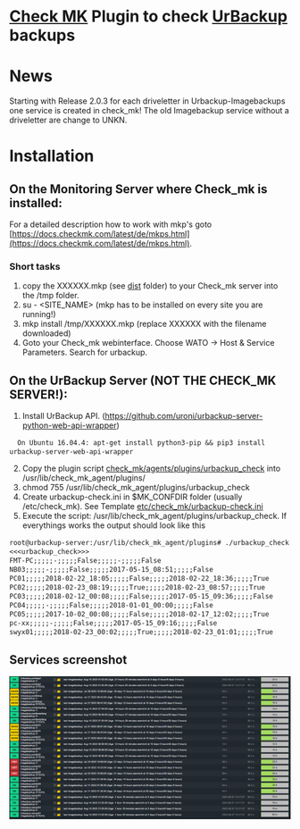 # [Check MK](https://checkmk.com) Plugin to check [UrBackup](http://www.urbackup.org) backups

# News
Starting with Release 2.0.3 for each driveletter in Urbackup-Imagebackups one service is created in check_mk!
The old Imagebackup service without a driveletter are change to UNKN.

# Installation

## On the Monitoring Server where Check_mk is installed:
For a detailed description how to work with mkp's goto [https://docs.checkmk.com/latest/de/mkps.html](https://docs.checkmk.com/latest/de/mkps.html).

### Short tasks
1. copy the XXXXXX.mkp (see [dist](dist) folder) to your Check_mk server into the /tmp folder.
2. su - <SITE_NAME> (mkp has to be installed on every site you are running!)
3. mkp install /tmp/XXXXXX.mkp (replace XXXXXX with the filename downloaded)
4. Goto your Check_mk webinterface. Choose WATO -> Host & Service Parameters. Search for urbackup.

## On the UrBackup Server (NOT THE CHECK_MK SERVER!):
1. Install UrBackup API. (https://github.com/uroni/urbackup-server-python-web-api-wrapper)
```
  On Ubuntu 16.04.4: apt-get install python3-pip && pip3 install urbackup-server-web-api-wrapper
```
2. Copy the plugin script [check_mk/agents/plugins/urbackup_check](check_mk/agents/plugins/urbackup_check) into /usr/lib/check_mk_agent/plugins/
3. chmod 755 /usr/lib/check_mk_agent/plugins/urbackup_check
4. Create urbackup-check.ini in $MK_CONFDIR folder (usually /etc/check_mk). See Template [etc/check_mk/urbackup-check.ini](etc/check_mk/urbackup-check.ini)
5. Execute the script: /usr/lib/check_mk_agent/plugins/urbackup_check. If everythings works the output should look like this
```
root@urbackup-server:/usr/lib/check_mk_agent/plugins# ./urbackup_check
<<<urbackup_check>>>
FMT-PC;;;;;-;;;;;False;;;;;-;;;;;False
NB03;;;;;-;;;;;False;;;;;2017-05-15_08:51;;;;;False
PC01;;;;;2018-02-22_18:05;;;;;False;;;;;2018-02-22_18:36;;;;;True
PC02;;;;;2018-02-23_08:19;;;;;True;;;;;2018-02-23_08:57;;;;;True
PC03;;;;;2018-02-12_00:08;;;;;False;;;;;2017-05-15_09:36;;;;;False
PC04;;;;;-;;;;;False;;;;;2018-01-01_00:00;;;;;False
PC05;;;;;2017-10-02_00:08;;;;;False;;;;;2018-02-17_12:02;;;;;True
pc-xx;;;;;-;;;;;False;;;;;2017-05-15_09:16;;;;;False
swyx01;;;;;2018-02-23_00:02;;;;;True;;;;;2018-02-23_01:01;;;;;True
```

## Services screenshot
![](https://github.com/edvler/check_mk-urbackup-check/blob/master/docs/example-services-screenshot.png)
